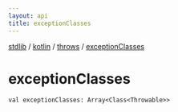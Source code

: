 ```yaml
---
layout: api
title: exceptionClasses
---
```

[stdlib](../../index.md) / [kotlin](../index.md) / [throws](index.md) / [exceptionClasses](exceptionClasses.md)

# exceptionClasses

```
val exceptionClasses: Array<Class<Throwable>>
```
